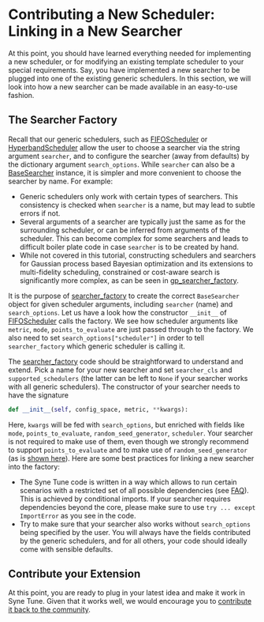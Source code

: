 # Contributing a New Scheduler: Linking in a New Searcher

At this point, you should have learned everything needed for implementing a
new scheduler, or for modifying an existing template scheduler to your special
requirements. Say, you have implemented a new searcher to be plugged into one
of the existing generic schedulers. In this section, we will look into how
a new searcher can be made available in an easy-to-use fashion.


## The Searcher Factory

Recall that our generic schedulers, such as
[FIFOScheduler](random_search.md#fifoscheduler-and-randomsearcher) or
[HyperbandScheduler](extend_async_hb.md#hyperbandscheduler) allow the user to
choose a searcher via the string argument `searcher`, and to configure the
searcher (away from defaults) by the dictionary argument `search_options`.
While `searcher` can also be a
[BaseSearcher](random_search.md#fifoscheduler-and-randomsearcher) instance, it
is simpler and more convenient to choose the searcher by name. For example:
* Generic schedulers only work with certain types of searchers. This
  consistency is checked when `searcher` is a name, but may lead to subtle
  errors if not.
* Several arguments of a searcher are typically just the same as for the
  surrounding scheduler, or can be inferred from arguments of the scheduler.
  This can become complex for some searchers and leads to difficult boiler
  plate code in case `searcher` is to be created by hand.
* While not covered in this tutorial, constructing schedulers and searchers
  for Gaussian process based Bayesian optimization and its extensions to
  multi-fidelity scheduling, constrained or cost-aware search is significantly
  more complex, as can be seen in
  [gp_searcher_factory](../../../syne_tune/optimizer/schedulers/searchers/gp_searcher_factory.py).

It is the purpose of [searcher_factory](../../../syne_tune/optimizer/schedulers/searchers/searcher_factory.py)
to create the correct `BaseSearcher` object for given scheduler arguments,
including `searcher` (name) and `search_options`. Let us have a look how the
constructor `__init__` of
[FIFOScheduler](../../../syne_tune/optimizer/schedulers/fifo.py) calls the
factory. We see how scheduler arguments like `metric`, `mode`,
`points_to_evaluate` are just passed through to the factory. We also need to
set `search_options["scheduler"]` in order to tell `searcher_factory` which
generic scheduler is calling it.

The [searcher_factory](../../../syne_tune/optimizer/schedulers/searchers/searcher_factory.py)
code should be straightforward to understand and extend. Pick a name for your
new searcher and set `searcher_cls` and `supported_schedulers` (the latter can
be left to `None` if your searcher works with all generic schedulers). The
constructor of your searcher needs to have the signature

```python
def __init__(self, config_space, metric, **kwargs):
```

Here, `kwargs` will be fed with `search_options`, but enriched with fields like
`mode`, `points_to_evaluate`, `random_seed_generator`, `scheduler`. Your searcher
is not required to make use of them, even though we strongly recommend to
support `points_to_evaluate` and to make use of `random_seed_generator` (as is
[shown here](random_search.md#fifoscheduler-and-randomsearcher)). Here are some
best practices for linking a new searcher into the factory:
* The Syne Tune code is written in a way which allows to run certain scenarios
  with a restricted set of all possible dependencies (see
  [FAQ](../../faq.md#installations)). This is achieved by conditional imports.
  If your searcher requires dependencies beyond the core, please make sure to
  use `try ... except ImportError` as you see in the code.
* Try to make sure that your searcher also works without `search_options` being
  specified by the user. You will always have the fields contributed by the
  generic schedulers, and for all others, your code should ideally come with
  sensible defaults.


## Contribute your Extension

At this point, you are ready to plug in your latest idea and make it work in
Syne Tune. Given that it works well, we would encourage you to [contribute it
back to the community](../../../CONTRIBUTING.md).
